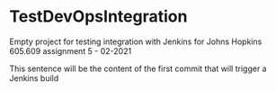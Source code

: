 # TestDevOpsIntegration
Empty project for testing integration with Jenkins for Johns Hopkins 605.609 assignment 5 - 02-2021

This sentence will be the content of the first commit that will trigger a Jenkins build
